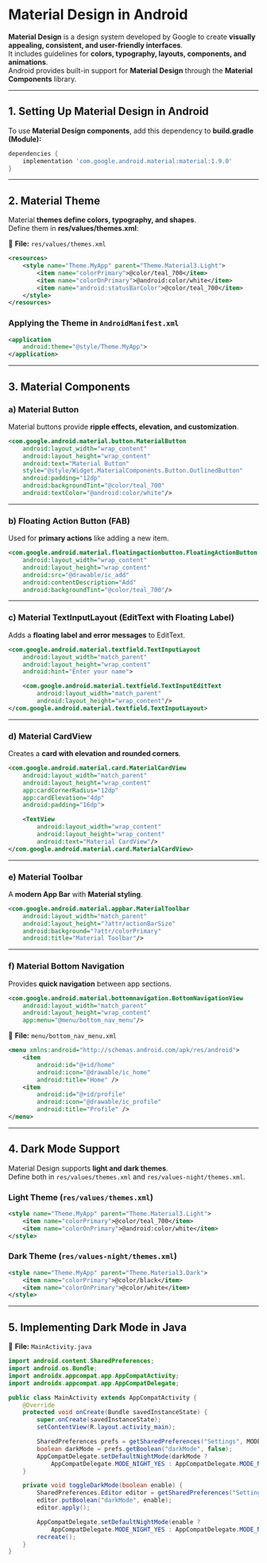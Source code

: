 # **Material Design in Android**  

**Material Design** is a design system developed by Google to create **visually appealing, consistent, and user-friendly interfaces**.  
It includes guidelines for **colors, typography, layouts, components, and animations**.  
Android provides built-in support for **Material Design** through the **Material Components** library.  

---

## **1. Setting Up Material Design in Android**  

To use **Material Design components**, add this dependency to **build.gradle (Module):**  

```gradle
dependencies {
    implementation 'com.google.android.material:material:1.9.0'
}
```

---

## **2. Material Theme**  

Material **themes define colors, typography, and shapes**.  
Define them in **res/values/themes.xml**:  

📂 **File:** `res/values/themes.xml`  

```xml
<resources>
    <style name="Theme.MyApp" parent="Theme.Material3.Light">
        <item name="colorPrimary">@color/teal_700</item>
        <item name="colorOnPrimary">@android:color/white</item>
        <item name="android:statusBarColor">@color/teal_700</item>
    </style>
</resources>
```

### **Applying the Theme in `AndroidManifest.xml`**  

```xml
<application
    android:theme="@style/Theme.MyApp">
</application>
```

---

## **3. Material Components**  

### **a) Material Button**  

Material buttons provide **ripple effects, elevation, and customization**.  

```xml
<com.google.android.material.button.MaterialButton
    android:layout_width="wrap_content"
    android:layout_height="wrap_content"
    android:text="Material Button"
    style="@style/Widget.MaterialComponents.Button.OutlinedButton"
    android:padding="12dp"
    android:backgroundTint="@color/teal_700"
    android:textColor="@android:color/white"/>
```

---

### **b) Floating Action Button (FAB)**  

Used for **primary actions** like adding a new item.  

```xml
<com.google.android.material.floatingactionbutton.FloatingActionButton
    android:layout_width="wrap_content"
    android:layout_height="wrap_content"
    android:src="@drawable/ic_add"
    android:contentDescription="Add"
    android:backgroundTint="@color/teal_700"/>
```

---

### **c) Material TextInputLayout (EditText with Floating Label)**  

Adds a **floating label and error messages** to EditText.  

```xml
<com.google.android.material.textfield.TextInputLayout
    android:layout_width="match_parent"
    android:layout_height="wrap_content"
    android:hint="Enter your name">

    <com.google.android.material.textfield.TextInputEditText
        android:layout_width="match_parent"
        android:layout_height="wrap_content"/>
</com.google.android.material.textfield.TextInputLayout>
```

---

### **d) Material CardView**  

Creates a **card with elevation and rounded corners**.  

```xml
<com.google.android.material.card.MaterialCardView
    android:layout_width="match_parent"
    android:layout_height="wrap_content"
    app:cardCornerRadius="12dp"
    app:cardElevation="4dp"
    android:padding="16dp">

    <TextView
        android:layout_width="wrap_content"
        android:layout_height="wrap_content"
        android:text="Material CardView"/>
</com.google.android.material.card.MaterialCardView>
```

---

### **e) Material Toolbar**  

A **modern App Bar** with **Material styling**.  

```xml
<com.google.android.material.appbar.MaterialToolbar
    android:layout_width="match_parent"
    android:layout_height="?attr/actionBarSize"
    android:background="?attr/colorPrimary"
    android:title="Material Toolbar"/>
```

---

### **f) Material Bottom Navigation**  

Provides **quick navigation** between app sections.  

```xml
<com.google.android.material.bottomnavigation.BottomNavigationView
    android:layout_width="match_parent"
    android:layout_height="wrap_content"
    app:menu="@menu/bottom_nav_menu"/>
```

📂 **File:** `menu/bottom_nav_menu.xml`  

```xml
<menu xmlns:android="http://schemas.android.com/apk/res/android">
    <item
        android:id="@+id/home"
        android:icon="@drawable/ic_home"
        android:title="Home" />
    <item
        android:id="@+id/profile"
        android:icon="@drawable/ic_profile"
        android:title="Profile" />
</menu>
```

---

## **4. Dark Mode Support**  

Material Design supports **light and dark themes**.  
Define both in `res/values/themes.xml` and `res/values-night/themes.xml`.  

### **Light Theme (`res/values/themes.xml`)**  

```xml
<style name="Theme.MyApp" parent="Theme.Material3.Light">
    <item name="colorPrimary">@color/teal_700</item>
    <item name="colorOnPrimary">@android:color/white</item>
</style>
```

### **Dark Theme (`res/values-night/themes.xml`)**  

```xml
<style name="Theme.MyApp" parent="Theme.Material3.Dark">
    <item name="colorPrimary">@color/black</item>
    <item name="colorOnPrimary">@color/white</item>
</style>
```

---

## **5. Implementing Dark Mode in Java**  

📂 **File:** `MainActivity.java`  

```java
import android.content.SharedPreferences;
import android.os.Bundle;
import androidx.appcompat.app.AppCompatActivity;
import androidx.appcompat.app.AppCompatDelegate;

public class MainActivity extends AppCompatActivity {
    @Override
    protected void onCreate(Bundle savedInstanceState) {
        super.onCreate(savedInstanceState);
        setContentView(R.layout.activity_main);

        SharedPreferences prefs = getSharedPreferences("Settings", MODE_PRIVATE);
        boolean darkMode = prefs.getBoolean("darkMode", false);
        AppCompatDelegate.setDefaultNightMode(darkMode ? 
            AppCompatDelegate.MODE_NIGHT_YES : AppCompatDelegate.MODE_NIGHT_NO);
    }

    private void toggleDarkMode(boolean enable) {
        SharedPreferences.Editor editor = getSharedPreferences("Settings", MODE_PRIVATE).edit();
        editor.putBoolean("darkMode", enable);
        editor.apply();

        AppCompatDelegate.setDefaultNightMode(enable ? 
            AppCompatDelegate.MODE_NIGHT_YES : AppCompatDelegate.MODE_NIGHT_NO);
        recreate();
    }
}
```
